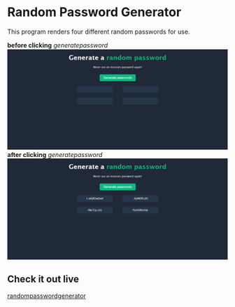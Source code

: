 # Random Password Generator
This program renders four different random passwords for use.

**before clicking** *generatepassword*
![image1](ranpass1.PNG)
**after clicking** *generatepassword*
![image2](ranpass2.PNG)

## Check it out live
[randompasswordgenerator](https://passwordgeneratorbyezeigbo.netlify.app)

